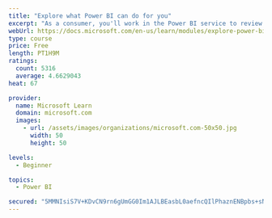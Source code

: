 ```yaml
---
title: "Explore what Power BI can do for you"
excerpt: "As a consumer, you'll work in the Power BI service to review and interact with content that has been shared with you. This module provides the foundational information that you need to work effectively in the Power BI service."
webUrl: https://docs.microsoft.com/en-us/learn/modules/explore-power-bi-service/
type: course
price: Free
length: PT1H9M
ratings:
  count: 5316
  average: 4.6629043
heat: 67

provider:
  name: Microsoft Learn
  domain: microsoft.com
  images:
    - url: /assets/images/organizations/microsoft.com-50x50.jpg
      width: 50
      height: 50

levels:
  - Beginner

topics:
  - Power BI

secured: "5MMNIsiS7V+KDvCN9rn6gUmGG0Im1AJLBEasbL0aefncQIlPhaznENBpbs+sNtaVn6YPRABXdUuocZiHqW4yQGq5eKka6bo58cpi6LCU9/Kl4irm0h5c++FWj1sDKPHIfrFIXwkM1hpPVXz8mf2FaiW1eefxyOukiyt8zc1d+/TEoler3AhGbGHkszn8PoPWx026VHluiUmBYb3q83sXNEK9y136ta2WOUkg6nK9kL7S94qeW4UQ8oBftZZGXs1dZAG3albtFktt6FfzV7I16wAI+dvQ47VO7K1IbMvTWEe2JoQjA3rEc0sMOLD3o+IJRttX4A+zczvjvHpGbBPLCVTVb3B8y1wrj7pc1qYvjNd37WaS5Zmr7O/BJ8iBb0CzdHDhSN4mJXF78boNTeAMTA==;aKnKM56+SkDNXYE/bWbe/g=="
---
```


